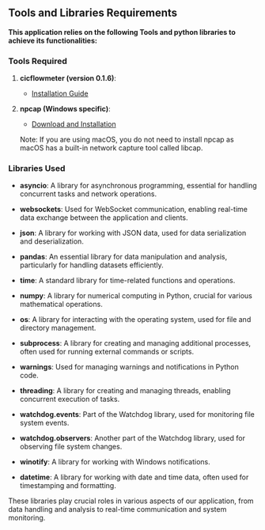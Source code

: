 ## Tools and Libraries Requirements

**This application relies on the following Tools and python libraries to achieve its functionalities:**

### Tools Required

1. **cicflowmeter (version 0.1.6)**:
   - [Installation Guide](https://cicflowmeter.com/installation)
   
2. **npcap (Windows specific)**:
   - [Download and Installation](https://npcap.com/#download)

   Note: If you are using macOS, you do not need to install npcap as macOS has a built-in network capture tool called libcap.

### Libraries Used

- **asyncio**: A library for asynchronous programming, essential for handling concurrent tasks and network operations.

- **websockets**: Used for WebSocket communication, enabling real-time data exchange between the application and clients.

- **json**: A library for working with JSON data, used for data serialization and deserialization.

- **pandas**: An essential library for data manipulation and analysis, particularly for handling datasets efficiently.

- **time**: A standard library for time-related functions and operations.

- **numpy**: A library for numerical computing in Python, crucial for various mathematical operations.

- **os**: A library for interacting with the operating system, used for file and directory management.

- **subprocess**: A library for creating and managing additional processes, often used for running external commands or scripts.

- **warnings**: Used for managing warnings and notifications in Python code.

- **threading**: A library for creating and managing threads, enabling concurrent execution of tasks.

- **watchdog.events**: Part of the Watchdog library, used for monitoring file system events.

- **watchdog.observers**: Another part of the Watchdog library, used for observing file system changes.

- **winotify**: A library for working with Windows notifications.

- **datetime**: A library for working with date and time data, often used for timestamping and formatting.

These libraries play crucial roles in various aspects of our application, from data handling and analysis to real-time communication and system monitoring.
